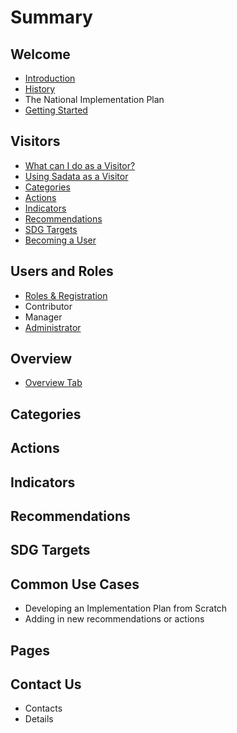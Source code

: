 # Summary

## Welcome

* [Introduction](README.md)
* [History](history.md)
* The National Implementation Plan
* [Getting Started](getting-started.md)

## Visitors

* [What can I do as a Visitor?](visitors/what-can-i-do-as-a-visitor.md)
* [Using Sadata as a Visitor](visitors/using-sadata-as-a-visitor.md)
* [Categories](visitors/categories.md)
* [Actions](visitors/actions.md)
* [Indicators](visitors/indicators.md)
* [Recommendations](visitors/recommendations.md)
* [SDG Targets](visitors/sdg-targets.md)
* [Becoming a User](visitors/becoming-a-user.md)

## Users and Roles

* [Roles & Registration](users-and-roles/registration.md)
* Contributor
* Manager
* [Administrator](users-and-roles/administrator.md)

## Overview

* [Overview Tab](overview/overview.md)

## Categories

## Actions

## Indicators

## Recommendations

## SDG Targets

## Common Use Cases

* Developing an Implementation Plan from Scratch
* Adding in new recommendations or actions

## Pages

## Contact Us

* Contacts
* Details

